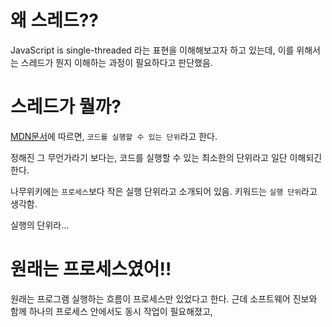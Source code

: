 # 왜 스레드??

JavaScript is single-threaded 라는 표현을 이해해보고자 하고 있는데, 이를 위해서는 스레드가 뭔지 이해하는 과정이 필요하다고 판단했음.

# 스레드가 뭘까?

[MDN문서](https://developer.mozilla.org/en-US/docs/Glossary/Thread)에 따르면, `코드를 실행할 수 있는 단위`라고 한다.

정해진 그 무언가라기 보다는, 코드를 실행할 수 있는 최소한의 단위라고 일단 이해되긴 한다.

나무위키에는 `프로세스`보다 작은 실행 단위라고 소개되어 있음. 키워드는 `실행 단위`라고 생각함.

실행의 단위라...

# 원래는 프로세스였어!!

원래는 프로그램 실행하는 흐름이 프로세스만 있었다고 한다. 근데 소프트웨어 진보와 함께 하나의 프로세스 안에서도 동시 작업이 필요해졌고,
